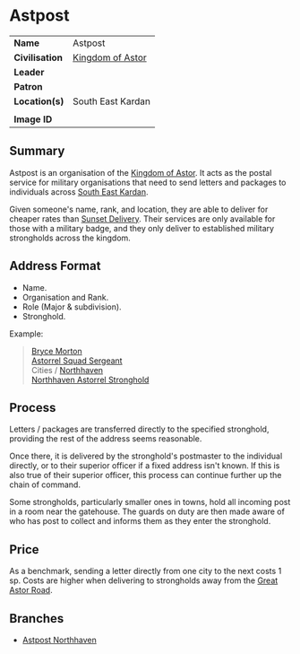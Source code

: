 # Astpost

|||
| --- | --- |
| **Name** | Astpost | organisation.2
| **Civilisation** | [Kingdom of Astor](../civilisations/kingdom-of-astor/kingdom-of-astor.md) |
| **Leader** | |
| **Patron** | |
| **Location(s)** | South East Kardan |
|||
| **Image ID** | |

## Summary

Astpost is an organisation of the [Kingdom of Astor](../civilisations/kingdom-of-astor/kingdom-of-astor.md). It acts as the postal service for military organisations that need to send letters and packages to individuals across [South East Kardan](../places/regions/south-east-kardan.md).

Given someone's name, rank, and location, they are able to deliver for cheaper rates than [Sunset Delivery](sunset-delivery.md). Their services are only available for those with a military badge, and they only deliver to established military strongholds across the kingdom.

## Address Format

- Name.
- Organisation and Rank.
- Role (Major & subdivision).
- Stronghold.

Example:

> [Bryce Morton](../characters/bryce-morton.md)  
> [Astorrel Squad Sergeant](astorrel/ranks/astorrel-squad-sergeant.md)  
> Cities / [Northhaven](../places/cities/northhaven.md)  
> [Northhaven Astorrel Stronghold](../places/strongholds/northhaven-astorrel-stronghold.md)

## Process

Letters / packages are transferred directly to the specified stronghold, providing the rest of the address seems reasonable.

Once there, it is delivered by the stronghold's postmaster to the individual directly, or to their superior officer if a fixed address isn't known. If this is also true of their superior officer, this process can continue further up the chain of command.

Some strongholds, particularly smaller ones in towns, hold all incoming post in a room near the gatehouse. The guards on duty are then made aware of who has post to collect and informs them as they enter the stronghold.

## Price

As a benchmark, sending a letter directly from one city to the next costs 1 sp. Costs are higher when delivering to strongholds away from the [Great Astor Road](../places/roads/great-astor-road.md).

## Branches

- [Astpost Northhaven](../places/buildings/shops/astpost-northhaven.md)
